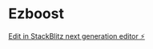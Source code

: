 # Ezboost

[Edit in StackBlitz next generation editor ⚡️](https://stackblitz.com/~/github.com/PicsouWs/Ezboost)